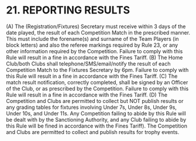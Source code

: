 # 21. REPORTING RESULTS
(A) The (Registration/Fixtures) Secretary must receive within 3 days of the date played, the result of each Competition Match in the prescribed manner. This must include the forename(s) and surname of the Team Players (in block letters) and also the referee markings required by Rule 23, or any other information required by the Competition. Failure to comply with this Rule will result in a fine in accordance with the Fines Tariff.
(B)	The Home Club/both Clubs shall telephone/SMS/email/notify the result of each Competition Match to the Fixtures Secretary by 6pm. Failure to comply with this Rule will result in a fine in accordance with the Fines Tariff.
(C)	The match result notification, correctly completed, shall be signed by an Officer of the Club, or as prescribed by the Competition. Failure to comply with this Rule will result in a fine in accordance with the Fines Tariff.
(D)	The Competition and Clubs are permitted to collect but NOT publish results or any grading tables for fixtures involving Under 7s, Under 8s, Under 9s, Under 10s, and Under 11s. Any Competition failing to abide by this Rule will be dealt with by the Sanctioning Authority, and any Club failing to abide by this Rule will be fined in accordance with the Fines Tariff). The Competition and Clubs are permitted to collect and publish results for trophy events.
